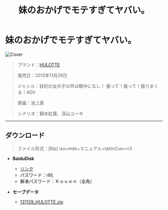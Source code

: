 ﻿---
layout: mypost
title: 妹のおかげでモテすぎてヤバい。
categories: [HULOTTE]
---

# 妹のおかげでモテすぎてヤバい。

![Cover](131129_HULOTTE.jpg)

> ブランド：<a href="http://hulotte.jp/" target="_blank">HULOTTE</a>

> 発売日：2013年11月29日

> ジャンル：目的の女の子以外は眼中になし！ 振って！振って！振りまくる！ADV

> 原画：池上茜

> シナリオ：錦木紅葉、深山ユーキ

---
## ダウンロード
> ファイル形式：[Rip] iso+mds+マニュアル+takInCue+rr3

  - **BaiduDisk**

    - [リンク](https://pan.baidu.com/s/1L2_bi3blY3OT_8JcE79oJg)
    - パスワード：r8lj
    - 解凍パスワード：Ｋｏｕｅｎ（全角）
  - **セーブデータ**

    - [131129_HULOTTE.zip](131129_HULOTTE.zip)

